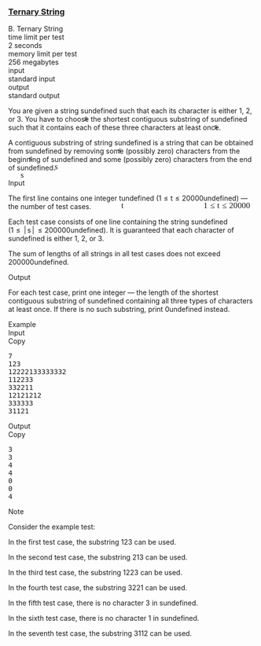 <h3><a href="https://codeforces.com/contest/1354/problem/B" target="_blank" rel="noopener noreferrer">Ternary String</a></h3>
<div class="header"><div class="title">B. Ternary String</div><div class="time-limit"><div class="property-title">time limit per test</div>2 seconds</div><div class="memory-limit"><div class="property-title">memory limit per test</div>256 megabytes</div><div class="input-file input-standard"><div class="property-title">input</div>standard input</div><div class="output-file output-standard"><div class="property-title">output</div>standard output</div></div><div><p>You are given a string <span class="MathJax_Preview" style="color: inherit;"><span class="MJXp-math" id="MJXp-Span-1"><span class="MJXp-mi MJXp-italic" id="MJXp-Span-2">s</span></span></span><span class="MathJax MathJax_Processed" id="MathJax-Element-1-Frame" tabindex="0" style=""><nobr><span class="math" id="MathJax-Span-1"><span style="display: inline-block; position: relative; width: 0em; height: 0px; font-size: 122%;"><span style="position: absolute;"><span class="mrow" id="MathJax-Span-2"><span class="mi" id="MathJax-Span-3" style="font-family: MathJax_Math-italic;">s</span></span></span></span></span></nobr></span>undefined such that each its character is either <span class="tex-font-style-tt">1</span>, <span class="tex-font-style-tt">2</span>, or <span class="tex-font-style-tt">3</span>. You have to choose the shortest contiguous substring of <span class="MathJax_Preview" style="color: inherit;"><span class="MJXp-math" id="MJXp-Span-3"><span class="MJXp-mi MJXp-italic" id="MJXp-Span-4">s</span></span></span><span class="MathJax MathJax_Processed" id="MathJax-Element-2-Frame" tabindex="0" style=""><nobr><span class="math" id="MathJax-Span-4"><span style="display: inline-block; position: relative; width: 0em; height: 0px; font-size: 122%;"><span style="position: absolute;"><span class="mrow" id="MathJax-Span-5"><span class="mi" id="MathJax-Span-6" style="font-family: MathJax_Math-italic;">s</span></span></span></span></span></nobr></span>undefined such that it contains each of these three characters at least once.</p><p>A contiguous substring of string <span class="MathJax_Preview" style="color: inherit;"><span class="MJXp-math" id="MJXp-Span-5"><span class="MJXp-mi MJXp-italic" id="MJXp-Span-6">s</span></span></span><span class="MathJax MathJax_Processed" id="MathJax-Element-3-Frame" tabindex="0" style=""><nobr><span class="math" id="MathJax-Span-7"><span style="display: inline-block; position: relative; width: 0em; height: 0px; font-size: 122%;"><span style="position: absolute;"><span class="mrow" id="MathJax-Span-8"><span class="mi" id="MathJax-Span-9" style="font-family: MathJax_Math-italic;">s</span></span></span></span></span></nobr></span>undefined is a string that can be obtained from <span class="MathJax_Preview" style="color: inherit;"><span class="MJXp-math" id="MJXp-Span-7"><span class="MJXp-mi MJXp-italic" id="MJXp-Span-8">s</span></span></span><span class="MathJax MathJax_Processed" id="MathJax-Element-4-Frame" tabindex="0" style=""><nobr><span class="math" id="MathJax-Span-10"><span style="display: inline-block; position: relative; width: 0em; height: 0px; font-size: 122%;"><span style="position: absolute;"><span class="mrow" id="MathJax-Span-11"><span class="mi" id="MathJax-Span-12" style="font-family: MathJax_Math-italic;">s</span></span></span></span></span></nobr></span>undefined by removing some (possibly zero) characters from the beginning of <span class="MathJax_Preview" style="color: inherit;"><span class="MJXp-math" id="MJXp-Span-9"><span class="MJXp-mi MJXp-italic" id="MJXp-Span-10">s</span></span></span><span class="MathJax MathJax_Processed" id="MathJax-Element-5-Frame" tabindex="0" style=""><nobr><span class="math" id="MathJax-Span-13"><span style="display: inline-block; position: relative; width: 0em; height: 0px; font-size: 122%;"><span style="position: absolute;"><span class="mrow" id="MathJax-Span-14"><span class="mi" id="MathJax-Span-15" style="font-family: MathJax_Math-italic;">s</span></span></span></span></span></nobr></span>undefined and some (possibly zero) characters from the end of <span class="MathJax_Preview" style="color: inherit;"><span class="MJXp-math" id="MJXp-Span-11"><span class="MJXp-mi MJXp-italic" id="MJXp-Span-12">s</span></span></span><span class="MathJax MathJax_Processed" id="MathJax-Element-6-Frame" tabindex="0" style=""><nobr><span class="math" id="MathJax-Span-16"><span style="display: inline-block; position: relative; width: 0em; height: 0px; font-size: 122%;"><span style="position: absolute;"><span class="mrow" id="MathJax-Span-17"><span class="mi" id="MathJax-Span-18" style="font-family: MathJax_Math-italic;">s</span></span></span></span></span></nobr></span>undefined.</p></div><div class="input-specification"><div class="section-title">Input</div><p>The first line contains one integer <span class="MathJax_Preview" style="color: inherit;"><span class="MJXp-math" id="MJXp-Span-13"><span class="MJXp-mi MJXp-italic" id="MJXp-Span-14">t</span></span></span><span class="MathJax MathJax_Processed" id="MathJax-Element-7-Frame" tabindex="0" style=""><nobr><span class="math" id="MathJax-Span-19"><span style="display: inline-block; position: relative; width: 0em; height: 0px; font-size: 122%;"><span style="position: absolute;"><span class="mrow" id="MathJax-Span-20"><span class="mi" id="MathJax-Span-21" style="font-family: MathJax_Math-italic;">t</span></span></span></span></span></nobr></span>undefined (<span class="MathJax_Preview" style="color: inherit;"><span class="MJXp-math" id="MJXp-Span-15"><span class="MJXp-mn" id="MJXp-Span-16">1</span><span class="MJXp-mo" id="MJXp-Span-17" style="margin-left: 0.333em; margin-right: 0.333em;">≤</span><span class="MJXp-mi MJXp-italic" id="MJXp-Span-18">t</span><span class="MJXp-mo" id="MJXp-Span-19" style="margin-left: 0.333em; margin-right: 0.333em;">≤</span><span class="MJXp-mn" id="MJXp-Span-20">20000</span></span></span><span class="MathJax MathJax_Processed" id="MathJax-Element-8-Frame" tabindex="0" style=""><nobr><span class="math" id="MathJax-Span-22"><span style="display: inline-block; position: relative; width: 0em; height: 0px; font-size: 122%;"><span style="position: absolute;"><span class="mrow" id="MathJax-Span-23"><span class="mn" id="MathJax-Span-24" style="font-family: MathJax_Main;">1</span><span class="mo" id="MathJax-Span-25" style="font-family: MathJax_Main; padding-left: 0.296em;">≤</span><span class="mi" id="MathJax-Span-26" style="font-family: MathJax_Math-italic; padding-left: 0.296em;">t</span><span class="mo" id="MathJax-Span-27" style="font-family: MathJax_Main; padding-left: 0.296em;">≤</span><span class="mn" id="MathJax-Span-28" style="font-family: MathJax_Main; padding-left: 0.296em;">20000</span></span></span></span></span></nobr></span>undefined) — the number of test cases.</p><p>Each test case consists of one line containing the string <span class="MathJax_Preview" style="color: inherit;"><span class="MJXp-math" id="MJXp-Span-21"><span class="MJXp-mi MJXp-italic" id="MJXp-Span-22">s</span></span></span><span class="MathJax MathJax_Processing" id="MathJax-Element-9-Frame" tabindex="0"></span>undefined (<span class="MathJax_Preview" style="color: inherit;"><span class="MJXp-math" id="MJXp-Span-23"><span class="MJXp-mn" id="MJXp-Span-24">1</span><span class="MJXp-mo" id="MJXp-Span-25" style="margin-left: 0.333em; margin-right: 0.333em;">≤</span><span class="MJXp-mrow" id="MJXp-Span-26"><span class="MJXp-mo" id="MJXp-Span-27" style="margin-left: 0.167em; margin-right: 0.167em;">|</span></span><span class="MJXp-mi MJXp-italic" id="MJXp-Span-28">s</span><span class="MJXp-mrow" id="MJXp-Span-29"><span class="MJXp-mo" id="MJXp-Span-30" style="margin-left: 0.167em; margin-right: 0.167em;">|</span></span><span class="MJXp-mo" id="MJXp-Span-31" style="margin-left: 0.333em; margin-right: 0.333em;">≤</span><span class="MJXp-mn" id="MJXp-Span-32">200000</span></span></span><span class="MathJax MathJax_Processing" id="MathJax-Element-10-Frame" tabindex="0"></span>undefined). It is guaranteed that each character of <span class="MathJax_Preview" style="color: inherit;"><span class="MJXp-math" id="MJXp-Span-33"><span class="MJXp-mi MJXp-italic" id="MJXp-Span-34">s</span></span></span><span class="MathJax MathJax_Processing" id="MathJax-Element-11-Frame" tabindex="0"></span>undefined is either <span class="tex-font-style-tt">1</span>, <span class="tex-font-style-tt">2</span>, or <span class="tex-font-style-tt">3</span>.</p><p>The sum of lengths of all strings in all test cases does not exceed <span class="MathJax_Preview" style="color: inherit;"><span class="MJXp-math" id="MJXp-Span-35"><span class="MJXp-mn" id="MJXp-Span-36">200000</span></span></span><span class="MathJax MathJax_Processing" id="MathJax-Element-12-Frame" tabindex="0"></span>undefined.</p></div><div class="output-specification"><div class="section-title">Output</div><p>For each test case, print one integer — the length of the shortest contiguous substring of <span class="MathJax_Preview" style="color: inherit;"><span class="MJXp-math" id="MJXp-Span-37"><span class="MJXp-mi MJXp-italic" id="MJXp-Span-38">s</span></span></span><span class="MathJax MathJax_Processing" id="MathJax-Element-13-Frame" tabindex="0"></span>undefined containing all three types of characters at least once. If there is no such substring, print <span class="MathJax_Preview" style="color: inherit;"><span class="MJXp-math" id="MJXp-Span-39"><span class="MJXp-mn" id="MJXp-Span-40">0</span></span></span><span class="MathJax MathJax_Processing" id="MathJax-Element-14-Frame" tabindex="0"></span>undefined instead.</p></div><div class="sample-tests"><div class="section-title">Example</div><div class="sample-test"><div class="input"><div class="title">Input<div title="Copy" data-clipboard-target="#id007054452046845727" id="id007347606297957839" class="input-output-copier">Copy</div></div><pre id="id007054452046845727">7
123
12222133333332
112233
332211
12121212
333333
31121
</pre></div><div class="output"><div class="title">Output<div title="Copy" data-clipboard-target="#id0048776381666421187" id="id00787552003447113" class="input-output-copier">Copy</div></div><pre id="id0048776381666421187">3
3
4
4
0
0
4
</pre></div></div></div><div class="note"><div class="section-title">Note</div><p>Consider the example test:</p><p>In the first test case, the substring <span class="tex-font-style-tt">123</span> can be used.</p><p>In the second test case, the substring <span class="tex-font-style-tt">213</span> can be used.</p><p>In the third test case, the substring <span class="tex-font-style-tt">1223</span> can be used.</p><p>In the fourth test case, the substring <span class="tex-font-style-tt">3221</span> can be used.</p><p>In the fifth test case, there is no character <span class="tex-font-style-tt">3</span> in <span class="MathJax_Preview" style="color: inherit;"><span class="MJXp-math" id="MJXp-Span-41"><span class="MJXp-mi MJXp-italic" id="MJXp-Span-42">s</span></span></span><span class="MathJax MathJax_Processing" id="MathJax-Element-15-Frame" tabindex="0"></span>undefined.</p><p>In the sixth test case, there is no character <span class="tex-font-style-tt">1</span> in <span class="MathJax_Preview" style="color: inherit;"><span class="MJXp-math" id="MJXp-Span-43"><span class="MJXp-mi MJXp-italic" id="MJXp-Span-44">s</span></span></span><span class="MathJax MathJax_Processing" id="MathJax-Element-16-Frame" tabindex="0"></span>undefined.</p><p>In the seventh test case, the substring <span class="tex-font-style-tt">3112</span> can be used.</p></div>